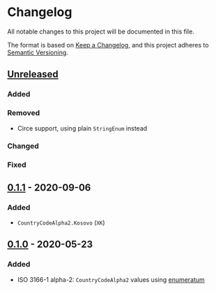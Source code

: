 # Changelog
All notable changes to this project will be documented in this file.

The format is based on [Keep a Changelog](https://keepachangelog.com/en/1.0.0/),
and this project adheres to [Semantic Versioning](https://semver.org/spec/v2.0.0.html).

## [Unreleased]

### Added
### Removed
- Circe support, using plain `StringEnum` instead
### Changed
### Fixed

## [0.1.1] - 2020-09-06
### Added
- `CountryCodeAlpha2.Kosovo` (`XK`)

## [0.1.0] - 2020-05-23
### Added
- ISO 3166-1 alpha-2: `CountryCodeAlpha2` values using [enumeratum](https://github.com/lloydmeta/enumeratum)

[Unreleased]: https://github.com/bartholomews/scala-iso/compare/v0.1.1...HEAD
[0.1.1]: https://github.com/bartholomews/scala-iso/releases/tag/v0.1.1
[0.1.0]: https://github.com/bartholomews/scala-iso/releases/tag/v0.1.0